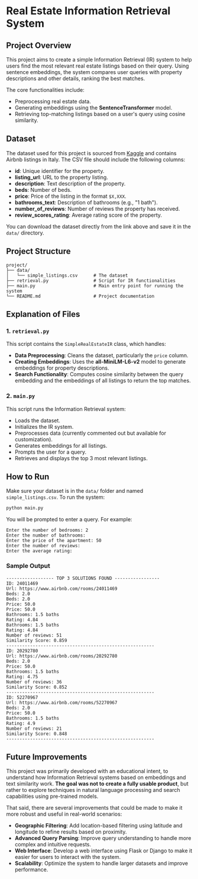 # Real Estate Information Retrieval System

## Project Overview
This project aims to create a simple Information Retrieval (IR) system to help users find the most relevant real estate listings based on their query. Using sentence embeddings, the system compares user queries with property descriptions and other details, ranking the best matches.

The core functionalities include:
- Preprocessing real estate data.
- Generating embeddings using the **SentenceTransformer** model.
- Retrieving top-matching listings based on a user's query using cosine similarity.

## Dataset
The dataset used for this project is sourced from [Kaggle](https://www.kaggle.com/datasets/alessiocrisafulli/airbnb-italy) and contains Airbnb listings in Italy. The CSV file should include the following columns:
- **id**: Unique identifier for the property.
- **listing_url**: URL to the property listing.
- **description**: Text description of the property.
- **beds**: Number of beds.
- **price**: Price of the listing in the format `$X,XXX`.
- **bathrooms_text**: Description of bathrooms (e.g., "1 bath").
- **number_of_reviews**: Number of reviews the property has received.
- **review_scores_rating**: Average rating score of the property.
 
You can download the dataset directly from the link above and save it in the `data/` directory.

 
  
## Project Structure
```
project/
├── data/
│   └── simple_listings.csv      # The dataset
├── retrieval.py                 # Script for IR functionalities
├── main.py                      # Main entry point for running the system
└── README.md                    # Project documentation
```

## Explanation of Files

### 1. `retrieval.py`
This script contains the `SimpleRealEstateIR` class, which handles:
- **Data Preprocessing**: Cleans the dataset, particularly the `price` column.
- **Creating Embeddings**: Uses the **all-MiniLM-L6-v2** model to generate embeddings for property descriptions.
- **Search Functionality**: Computes cosine similarity between the query embedding and the embeddings of all listings to return the top matches.

### 2. `main.py`
This script runs the Information Retrieval system:
- Loads the dataset.
- Initializes the IR system.
- Preprocesses data (currently commented out but available for customization).
- Generates embeddings for all listings.
- Prompts the user for a query.
- Retrieves and displays the top 3 most relevant listings.

## How to Run
Make sure your dataset is in the `data/` folder and named `simple_listings.csv`. To run the system:

```bash
python main.py
```

You will be prompted to enter a query. For example:
```
Enter the number of bedrooms: 2
Enter the number of bathrooms:
Enter the price of the apartment: 50
Enter the number of reviews:
Enter the average rating:
```

### Sample Output
```
------------------ TOP 3 SOLUTIONS FOUND -----------------
ID: 24011469
Url: https://www.airbnb.com/rooms/24011469
Beds: 2.0
Beds: 2.0
Price: 50.0
Price: 50.0
Bathrooms: 1.5 baths
Rating: 4.84
Bathrooms: 1.5 baths
Rating: 4.84
Number of reviews: 51
Similarity Score: 0.859
--------------------------------------------------------
ID: 20292780
Url: https://www.airbnb.com/rooms/20292780
Beds: 2.0
Price: 50.0
Bathrooms: 1.5 baths
Rating: 4.75
Number of reviews: 36
Similarity Score: 0.852
--------------------------------------------------------
ID: 52270967
Url: https://www.airbnb.com/rooms/52270967
Beds: 2.0
Price: 50.0
Bathrooms: 1.5 baths
Rating: 4.9
Number of reviews: 21
Similarity Score: 0.848
--------------------------------------------------------
```

## Future Improvements
This project was primarily developed with an educational intent, to understand how Information Retrieval systems based on embeddings and text similarity work. **The goal was not to create a fully usable product**, but rather to explore techniques in natural language processing and search capabilities using pre-trained models.

That said, there are several improvements that could be made to make it more robust and useful in real-world scenarios:

- **Geographic Filtering**: Add location-based filtering using latitude and longitude to refine results based on proximity.
- **Advanced Query Parsing**: Improve query understanding to handle more complex and intuitive requests.
- **Web Interface**: Develop a web interface using Flask or Django to make it easier for users to interact with the system.
- **Scalability**: Optimize the system to handle larger datasets and improve performance.
  
